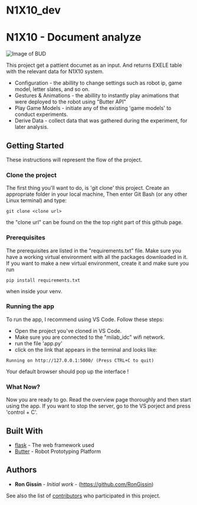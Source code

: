 # N1X10_dev

# N1X10 - Document analyze

![Image of BUD](https://encrypted-tbn0.gstatic.com/images?q=tbn%3AANd9GcSpYY9MPXT0EkmuJi3_Zdxt7LjHDgwLmLrY1Q&usqp=CAU)



This project get a pattient documet as an input.
And returns EXELE table with the relevant data for N1X10 system.

* Configuration - the abillity to change settings such as robot ip, game model, letter slates, and so on.
* Gestures & Animations - the abillity to instantly play animations that were deployed to the robot using "Butter API"
* Play Game Models - initiate any of the existing 'game models' to conduct experiments.
* Derive Data - collect data that was gathered during the experiment, for later analysis.

## Getting Started

These instructions will represent the flow of the project.

### Clone the project

The first thing you'll want to do, is 'git clone' this project.
Create an appropriate folder in your local machine, 
Then enter Git Bash (or any other Linux terminal)
and type:
```
git clone <clone url>
```

the "clone url" can be found on the the top right part of this github page.

### Prerequisites

The prerequisites are listed in the "requirements.txt" file.
Make sure you have a working virtual environment with all the packages downloaded in it.
If you want to make a new virtual environment, create it and make sure you run
```
pip install requirements.txt
```
when inside your venv.

### Running the app

To run the app, I recommend using VS Code.
Follow these steps:
* Open the project you've cloned in VS Code.
* Make sure you are connected to the "milab_idc" wifi network.
* run the file 'app.py'
* click on the link that appears in the terminal and looks like:
```
Running on http://127.0.0.1:5000/ (Press CTRL+C to quit)
```
Your default browser should pop up the interface !

### What Now?

Now you are ready to go. Read the overview page thoroughly and then start using the app.
If you want to stop the server, go to the VS porject and press 'control + C'.

## Built With

* [flask](https://flask.palletsprojects.com/en/1.1.x/) - The web framework used
* [Butter](https://bennymeg.github.io/Butter.MAS.PythonAPI/) - Robot Prototyping Platform

## Authors

* **Ron Gissin** - *Initial work* - (https://github.com/RonGissin)

See also the list of [contributors](https://github.com/your/project/contributors) who participated in this project.
